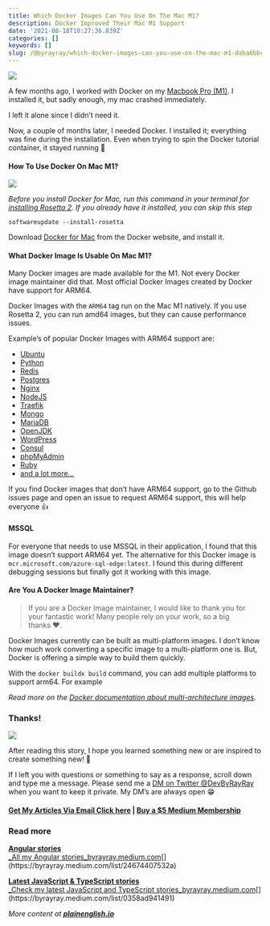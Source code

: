 ```yaml
---
title: Which Docker Images Can You Use On The Mac M1?
description: Docker Improved Their Mac M1 Support
date: '2021-08-18T10:27:36.839Z'
categories: []
keywords: []
slug: /@byrayray/which-docker-images-can-you-use-on-the-mac-m1-daba6bbc2dc5
---
```


![](/images/1__DKfSUf4B2__vIvDWAMsmQhA.jpeg)

A few months ago, I worked with Docker on my [Macbook Pro (M1)](https://www.amazon.com/dp/B08N5N6RSS/ref=fs_a_mbt2_us2). I installed it, but sadly enough, my mac crashed immediately.

I left it alone since I didn’t need it.

Now, a couple of months later, I needed Docker. I installed it; everything was fine during the installation. Even when trying to spin the Docker tutorial container, it stayed running 🥳

#### How To Use Docker On Mac M1?

![](/images/1__ocj7HTjW6LYM4F8T__ygVAQ.png)

_Before you install Docker for Mac, run this command in your terminal for_ [_installing Rosetta 2_](https://support.apple.com/en-us/HT211861)_. If you already have it installed, you can skip this step_

```
softwareupdate --install-rosetta
```

Download [Docker for Mac](https://docs.docker.com/desktop/mac/install/) from the Docker website, and install it.

#### **What Docker Image Is Usable On Mac M1?**

Many Docker images are made available for the M1. Not every Docker image maintainer did that. Most official Docker Images created by Docker have support for ARM64.

Docker Images with the `ARM64` tag run on the Mac M1 natively. If you use Rosetta 2, you can run amd64 images, but they can cause performance issues.

Example’s of popular Docker Images with ARM64 support are:

*   [Ubuntu](https://hub.docker.com/_/ubuntu)
*   [Python](https://hub.docker.com/_/python)
*   [Redis](https://hub.docker.com/_/redis)
*   [Postgres](https://hub.docker.com/_/postgres)
*   [Nginx](https://hub.docker.com/_/nginx)
*   [NodeJS](https://hub.docker.com/_/node)
*   [Traefik](https://hub.docker.com/_/traefik)
*   [Mongo](https://hub.docker.com/_/mongo)
*   [MariaDB](https://hub.docker.com/_/mariadb)
*   [OpenJDK](https://hub.docker.com/_/openjdk)
*   [WordPress](https://hub.docker.com/_/wordpress)
*   [Consul](https://hub.docker.com/_/consul)
*   [phpMyAdmin](https://hub.docker.com/_/phpmyadmin)
*   [Ruby](https://hub.docker.com/_/ruby)
*   [and a lot more…](https://hub.docker.com/search?q=&type=image&architecture=arm%2Carm64)

If you find Docker images that don’t have ARM64 support, go to the Github issues page and open an issue to request ARM64 support, this will help everyone 👍

#### **MSSQL**

For everyone that needs to use MSSQL in their application, I found that this image doesn’t support ARM64 yet. The alternative for this Docker image is `mcr.microsoft.com/azure-sql-edge:latest`. I found this during different debugging sessions but finally got it working with this image.

#### **Are You A Docker Image Maintainer?**

> If you are a Docker Image maintainer, I would like to thank you for your fantastic work! Many people rely on your work, so a big thanks ❤_️_.

Docker Images currently can be built as multi-platform images. I don’t know how much work converting a specific image to a multi-platform one is. But, Docker is offering a simple way to build them quickly.

With the `docker buildx build` command, you can add multiple platforms to support arm64. For example

_Read more on the_ [_Docker documentation about multi-architecture images_](https://docs.docker.com/desktop/multi-arch/#build-multi-arch-images-with-buildx)_._

### Thanks!

![](/images/0__Qay6DRNLz9jUR0UQ.jpg)

After reading this story, I hope you learned something new or are inspired to create something new! 🤗

If I left you with questions or something to say as a response, scroll down and type me a message. Please send me a [DM on Twitter @DevByRayRay](https://twitter.com/@devbyrayray) when you want to keep it private. My DM’s are always open 😁

#### [Get My Articles Via Email Click here](https://byrayray.medium.com/subscribe) | [Buy a $5 Medium Membership](https://byrayray.medium.com/subscribe)

### Read more

[**Angular stories**  
_All my Angular stories_byrayray.medium.com](https://byrayray.medium.com/list/24674407532a "https://byrayray.medium.com/list/24674407532a")[](https://byrayray.medium.com/list/24674407532a)

[**Latest JavaScript & TypeScript stories**  
_Check my latest JavaScript and TypeScript stories_byrayray.medium.com](https://byrayray.medium.com/list/0358ad941491 "https://byrayray.medium.com/list/0358ad941491")[](https://byrayray.medium.com/list/0358ad941491)

_More content at_ [**_plainenglish.io_**](http://plainenglish.io)